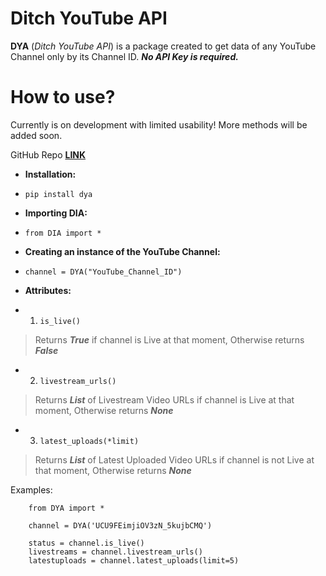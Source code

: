 # Ditch YouTube API

**DYA** (*Ditch YouTube API*) is a package created to get data of any YouTube Channel only by its Channel ID. ***No API Key is required.***

# How to use?

Currently is on development with limited usability! More methods will be added soon.

GitHub Repo **[LINK](https://github.com/jnsougata/Ditch-YouTube-API)**
 - **Installation:**
 - `pip install dya`
  
 - **Importing DIA:**
 - `from DIA import *`

 - **Creating an instance of the YouTube Channel:**
 - `channel = DYA("YouTube_Channel_ID") `

 - **Attributes:**
 -  1. `is_live()` 
 
> Returns ***True*** if channel is Live at that moment, Otherwise
> returns ***False***

 -  2. `livestream_urls()`

> Returns ***List*** of Livestream Video URLs if channel is Live at that
> moment, Otherwise returns ***None***

 
 - 3. `latest_uploads(*limit)`
 
> Returns ***List*** of Latest Uploaded Video URLs if channel is not
> Live at that moment, Otherwise returns ***None***

 Examples:
 

        from DYA import * 

        channel = DYA('UCU9FEimjiOV3zN_5kujbCMQ')
        
        status = channel.is_live()
        livestreams = channel.livestream_urls()
        latestuploads = channel.latest_uploads(limit=5)
